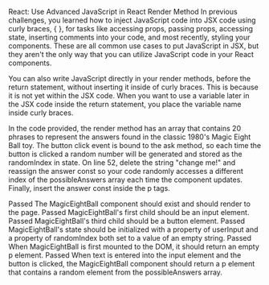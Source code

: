 React: Use Advanced JavaScript in React Render Method
In previous challenges, you learned how to inject JavaScript code into JSX code using curly braces, { }, for tasks like accessing props, passing props, accessing state, inserting comments into your code, and most recently, styling your components. These are all common use cases to put JavaScript in JSX, but they aren't the only way that you can utilize JavaScript code in your React components.

You can also write JavaScript directly in your render methods, before the return statement, without inserting it inside of curly braces. This is because it is not yet within the JSX code. When you want to use a variable later in the JSX code inside the return statement, you place the variable name inside curly braces.


In the code provided, the render method has an array that contains 20 phrases to represent the answers found in the classic 1980's Magic Eight Ball toy. The button click event is bound to the ask method, so each time the button is clicked a random number will be generated and stored as the randomIndex in state. On line 52, delete the string "change me!" and reassign the answer const so your code randomly accesses a different index of the possibleAnswers array each time the component updates. Finally, insert the answer const inside the p tags.

Passed
The MagicEightBall component should exist and should render to the page.
Passed
MagicEightBall's first child should be an input element.
Passed
MagicEightBall's third child should be a button element.
Passed
MagicEightBall's state should be initialized with a property of userInput and a property of randomIndex both set to a value of an empty string.
Passed
When MagicEightBall is first mounted to the DOM, it should return an empty p element.
Passed
When text is entered into the input element and the button is clicked, the MagicEightBall component should return a p element that contains a random element from the possibleAnswers array.